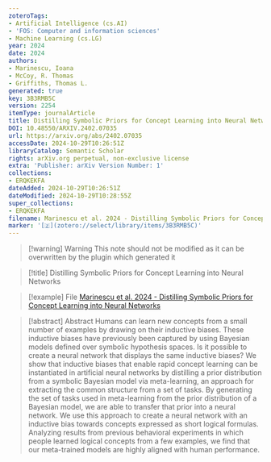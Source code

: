 ```yaml
---
zoteroTags:
- Artificial Intelligence (cs.AI)
- 'FOS: Computer and information sciences'
- Machine Learning (cs.LG)
year: 2024
date: 2024
authors:
- Marinescu, Ioana
- McCoy, R. Thomas
- Griffiths, Thomas L.
generated: true
key: 3B3RMB5C
version: 2254
itemType: journalArticle
title: Distilling Symbolic Priors for Concept Learning into Neural Networks
DOI: 10.48550/ARXIV.2402.07035
url: https://arxiv.org/abs/2402.07035
accessDate: 2024-10-29T10:26:51Z
libraryCatalog: Semantic Scholar
rights: arXiv.org perpetual, non-exclusive license
extra: 'Publisher: arXiv Version Number: 1'
collections:
- ERQKEKFA
dateAdded: 2024-10-29T10:26:51Z
dateModified: 2024-10-29T10:28:55Z
super_collections:
- ERQKEKFA
filename: Marinescu et al. 2024 - Distilling Symbolic Priors for Concept Learning into Neural Networks
marker: '[🇿](zotero://select/library/items/3B3RMB5C)'
---
```



 > 
 > \[!warning\] Warning
 > This note should not be modified as it can be overwritten by the plugin which generated it

 > 
 > \[!title\] Distilling Symbolic Priors for Concept Learning into Neural Networks

 > 
 > \[!example\] File
 > [Marinescu et al. 2024 - Distilling Symbolic Priors for Concept Learning into Neural Networks](Marinescu%20et%20al.%202024%20-%20Distilling%20Symbolic%20Priors%20for%20Concept%20Learning%20into%20Neural%20Networks.pdf)

 > 
 > \[!abstract\] Abstract
 > Humans can learn new concepts from a small number of examples by drawing on their inductive biases. These inductive biases have previously been captured by using Bayesian models defined over symbolic hypothesis spaces. Is it possible to create a neural network that displays the same inductive biases? We show that inductive biases that enable rapid concept learning can be instantiated in artificial neural networks by distilling a prior distribution from a symbolic Bayesian model via meta-learning, an approach for extracting the common structure from a set of tasks. By generating the set of tasks used in meta-learning from the prior distribution of a Bayesian model, we are able to transfer that prior into a neural network. We use this approach to create a neural network with an inductive bias towards concepts expressed as short logical formulas. Analyzing results from previous behavioral experiments in which people learned logical concepts from a few examples, we find that our meta-trained models are highly aligned with human performance.
